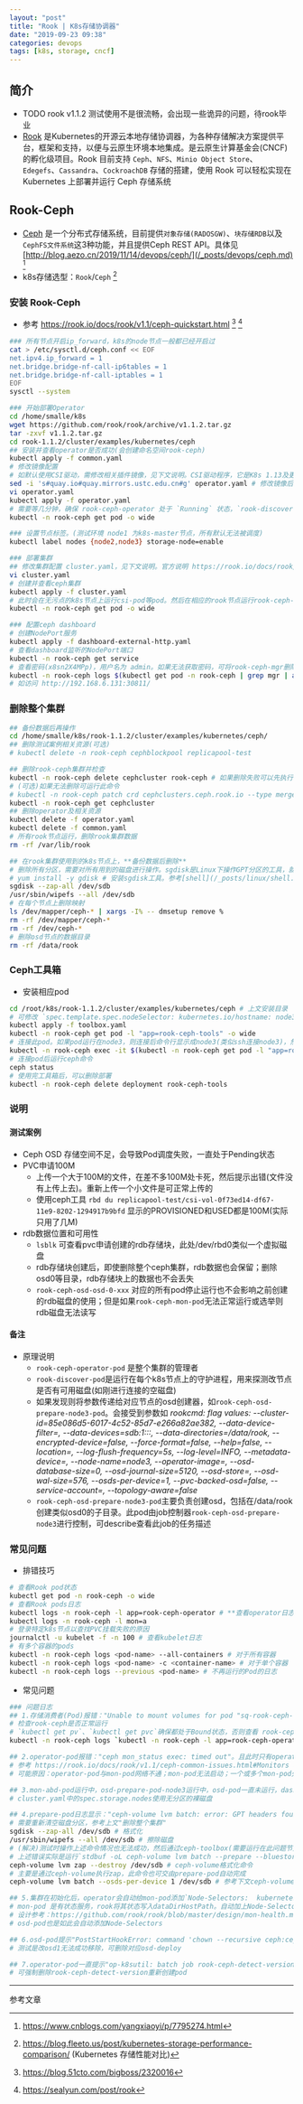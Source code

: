 ```yaml
---
layout: "post"
title: "Rook | K8s存储协调器"
date: "2019-09-23 09:38"
categories: devops
tags: [k8s, storage, cncf]
--- 
```


## 简介

- TODO rook v1.1.2 测试使用不是很流畅，会出现一些诡异的问题，待rook毕业
- [Rook](https://rook.io) 是Kubernetes的开源云本地存储协调器，为各种存储解决方案提供平台，框架和支持，以便与云原生环境本地集成。是云原生计算基金会(CNCF)的孵化级项目。Rook 目前支持 `Ceph`、`NFS`、`Minio Object Store`、`Edegefs`、`Cassandra`、`CockroachDB` 存储的搭建，使用 Rook 可以轻松实现在 Kubernetes 上部署并运行 Ceph 存储系统

## Rook-Ceph

- [Ceph](https://ceph.com/) 是一个分布式存储系统，目前提供`对象存储(RADOSGW)`、`块存储RDB`以及`CephFS文件系统`这3种功能，并且提供Ceph REST API。具体见[http://blog.aezo.cn/2019/11/14/devops/ceph/](/_posts/devops/ceph.md) [^1]
- k8s存储选型：`Rook`/`Ceph` [^2]

### 安装 Rook-Ceph

- 参考 https://rook.io/docs/rook/v1.1/ceph-quickstart.html [^3] [^4]

```bash
### 所有节点开启ip_forward，k8s的node节点一般都已经开启过
cat > /etc/sysctl.d/ceph.conf << EOF
net.ipv4.ip_forward = 1
net.bridge.bridge-nf-call-ip6tables = 1
net.bridge.bridge-nf-call-iptables = 1
EOF
sysctl --system

### 开始部署Operator
cd /home/smalle/k8s
wget https://github.com/rook/rook/archive/v1.1.2.tar.gz
tar -zxvf v1.1.2.tar.gz
cd rook-1.1.2/cluster/examples/kubernetes/ceph
## 安装并查看operator是否成功(会创建命名空间rook-ceph)
kubectl apply -f common.yaml
# 修改镜像配置
# 如默认使用CSI驱动，需修改相关插件镜像，见下文说明。CSI驱动程序，它是K8s 1.13及更高版本以后的首选驱动程序，较早的Flex驱动默认是关闭的
sed -i 's#quay.io#quay.mirrors.ustc.edu.cn#g' operator.yaml # 修改镜像后，启用此镜像
vi operator.yaml
kubectl apply -f operator.yaml
# 需要等几分钟，确保 rook-ceph-operator 处于 `Running` 状态，`rook-discover` 会在无污点(k8s-master有污点)的所有节点上运行。`rook-ceph-agent` 在Flex模式才会产生(默认是CSI模式)
kubectl -n rook-ceph get pod -o wide

### 设置节点标签。(测试环境 node1 为k8s-master节点，所有默认无法被调度)
kubectl label nodes {node2,node3} storage-node=enable

### 部署集群
## 修改集群配置 cluster.yaml，见下文说明。官方说明 https://rook.io/docs/rook/v1.1/ceph-cluster-crd.html
vi cluster.yaml
# 创建并查看ceph集群
kubectl apply -f cluster.yaml
# 此时会在无污点的k8s节点上运行csi-pod等pod。然后在相应的rook节点运行rook-ceph-mgr(需要mon选举成功，mgr才会正常运行)、rook-ceph-mon(生成的mon-pod会自动加上Node-Selectors=当前运行节点)、rook-ceph-osd-prepare(进行osd分区等)、rook-ceph-osd对应的pod(也会自动加上Node-Selectors=当前运行节点)。如：rook-ceph-osd-0-5c45f86b4f-nhwzt 则对应 osd0 所在pod(此pod所在节点即为osd0所在节点)
kubectl -n rook-ceph get pod -o wide

### 配置ceph dashboard
# 创建NodePort服务
kubectl apply -f dashboard-external-http.yaml
# 查看dashboard监听的NodePort端口
kubectl -n rook-ceph get service
# 查看密码(x8sn2X4MPp)，用户名为 admin。如果无法获取密码，可将rook-ceph-mgr删除后重试(或者mgr报错了)
kubectl -n rook-ceph logs $(kubectl get pod -n rook-ceph | grep mgr | awk '{print $1}') | grep password
# 如访问 http://192.168.6.131:30811/
```


### 删除整个集群

```bash
## 备份数据后再操作
cd /home/smalle/k8s/rook-1.1.2/cluster/examples/kubernetes/ceph/
## 删除测试案例相关资源(可选)
# kubectl delete -n rook-ceph cephblockpool replicapool-test

## 删除rook-ceph集群并检查
kubectl -n rook-ceph delete cephcluster rook-ceph # 如果删除失败可以先执行下述命令
# (可选)如果无法删除可运行此命令
# kubectl -n rook-ceph patch crd cephclusters.ceph.rook.io --type merge -p '{"metadata":{"finalizers": [null]}}'
kubectl -n rook-ceph get cephcluster
## 删除operator及相关资源
kubectl delete -f operator.yaml
kubectl delete -f common.yaml
# 所有rook节点运行，删除rook集群数据
rm -rf /var/lib/rook

## 在rook集群使用到的k8s节点上，**备份数据后删除**
# 删除所有分区，需要对所有用到的磁盘进行操作。sgdisk是Linux下操作GPT分区的工具，就像fdisk是操作MBR分区的工具
# yum install -y gdisk # 安装sgdisk工具。参考[shell](/_posts/linux/shell.md#linux命令)
sgdisk --zap-all /dev/sdb
/usr/sbin/wipefs --all /dev/sdb
# 在每个节点上删除映射
ls /dev/mapper/ceph-* | xargs -I% -- dmsetup remove %
rm -rf /dev/mapper/ceph-*
rm -rf /dev/ceph-*
# 删除osd节点的数据目录
rm -rf /data/rook
```

### Ceph工具箱

- 安装相应pod

```bash
cd /root/k8s/rook-1.1.2/cluster/examples/kubernetes/ceph # 上文安装目录
# 可修改 `spec.template.spec.nodeSelector: kubernetes.io/hostname: node3` 让此pod运行在某个节点上(此工具部署在哪个节点就只能操作哪个节点)
kubectl apply -f toolbox.yaml
kubectl -n rook-ceph get pod -l "app=rook-ceph-tools" -o wide
# 连接此pod。如果pod运行在node3，则连接后命令行显示成node3(类似ssh连接node3)，然后运行ceph相关命令(不能直接在node3上运行)
kubectl -n rook-ceph exec -it $(kubectl -n rook-ceph get pod -l "app=rook-ceph-tools" -o jsonpath='{.items[0].metadata.name}') bash
# 连接pod后运行ceph命令
ceph status
# 使用完工具箱后，可以删除部署
kubectl -n rook-ceph delete deployment rook-ceph-tools
```

### 说明

#### 测试案例

- Ceph OSD 存储空间不足，会导致Pod调度失败，一直处于Pending状态
- PVC申请100M
    - 上传一个大于100M的文件，在差不多100M处卡死，然后提示出错(文件没有上传上去)。重新上传一个小文件是可正常上传的
    - 使用ceph工具 `rbd du replicapool-test/csi-vol-0f73ed14-df67-11e9-8202-1294917b9bfd` 显示的PROVISIONED和USED都是100M(实际只用了几M)
- rdb数据位置和可用性
    - `lsblk` 可查看pvc申请创建的rdb存储块，此处/dev/rbd0类似一个虚拟磁盘
    - rdb存储块创建后，即使删除整个ceph集群，rdb数据也会保留；删除osd0等目录，rdb存储块上的数据也不会丢失
    - `rook-ceph-osd-osd-0-xxx` 对应的所有pod停止运行也不会影响之前创建的rdb磁盘的使用；但是如果`rook-ceph-mon-pod`无法正常运行或选举则rdb磁盘无法读写

#### 备注

- 原理说明
    - `rook-ceph-operator-pod` 是整个集群的管理者
    - `rook-discover-pod`是运行在每个k8s节点上的守护进程，用来探测改节点是否有可用磁盘(如刚进行连接的空磁盘)
    - 如果发现则将参数传递给对应节点的osd创建器，如`rook-ceph-osd-prepare-node3-pod`。会接受到参数如 <i>rookcmd: flag values: --cluster-id=85e086d5-6017-4c52-85d7-e266a82ae382, --data-device-filter=, --data-devices=sdb:1:::, --data-directories=/data/rook, --encrypted-device=false, --force-format=false, --help=false, --location=, --log-flush-frequency=5s, --log-level=INFO, --metadata-device=, --node-name=node3, --operator-image=, --osd-database-size=0, --osd-journal-size=5120, --osd-store=, --osd-wal-size=576, --osds-per-device=1, --pvc-backed-osd=false, --service-account=, --topology-aware=false</i>
    - `rook-ceph-osd-prepare-node3-pod`主要负责创建osd，包括在/data/rook创建类似osd0的子目录。此pod由job控制器`rook-ceph-osd-prepare-node3`进行控制，可describe查看此job的任务描述

### 常见问题

- 排错技巧

```bash
# 查看Rook pod状态
kubectl get pod -n rook-ceph -o wide
# 查看Rook pods日志
kubectl logs -n rook-ceph -l app=rook-ceph-operator # **查看operator日志**：operator会负责连接mon服务，只有mon选举成功，才会启动osd服务
kubectl logs -n rook-ceph -l mon=a
# 登录特定k8s节点以查找PVC挂载失败的原因
journalctl -u kubelet -f -n 100 # 查看kubelet日志
# 有多个容器的pods
kubectl -n rook-ceph logs <pod-name> --all-containers # 对于所有容器
kubectl -n rook-ceph logs <pod-name> -c <container-name> # 对于单个容器
kubectl -n rook-ceph logs --previous <pod-name> # 不再运行的Pod的日志
```
- 常见问题

```bash
### 问题日志 
## 1.存储消费者(Pod)报错："Unable to mount volumes for pod "sq-rook-ceph-ftp_default(829ca564-9f3b-4017-8eb2-feac02c0fbe1)": timeout expired waiting for volumes to attach or mount for pod "default"/"sq-rook-ceph-ftp". list of unmounted volumes=[ftp-data]. list of unattached volumes=[ftp-data default-token-bmlnx]"
# 检查rook-ceph是否正常运行
# `kubectl get pv`、`kubectl get pvc`确保都处于Bound状态，否则查看 rook-ceph-operator 日志
kubectl -n rook-ceph logs `kubectl -n rook-ceph -l app=rook-ceph-operator get pods -o jsonpath='{.items[*].metadata.name}'`

## 2.operator-pod报错："ceph mon_status exec: timed out"。且此时只有operator-pod运行，osd-pod未运行，且只有一个mon-a-pod处于运行状态，dashboard也无法访问
# 参考 https://rook.io/docs/rook/v1.1/ceph-common-issues.html#Monitors are the only pods running
# 可能原因：operator-pod与mon-pod网络不通；mon-pod无法启动；一个或多个mon-pod处于运行状态，但无法选举成功

## 3.mon-abd-pod运行中，osd-prepare-pod-node3运行中，osd-pod一直未运行，dashboard可以访问。查看osd-prepare-pod日志显示cephosd: skipping device sda that is in use (not by rook). fs: , ownPartitions: false；cephosd: no more devices to configure。且此之前node3处于rook集群中，被rook进行了分区和挂载
# cluster.yaml中的spec.storage.nodes使用无分区的裸磁盘

## 4.prepare-pod日志显示："ceph-volume lvm batch: error: GPT headers found, they must be removed on: /dev/sdb"。且osd-pod也不会创建，prepare-pod一直处于CrashLoopBackOff状态，之后被k8s清除，大概要等15min才会重新创建
# 需要重新清空磁盘分区，参考上文"删除整个集群"
sgdisk --zap-all /dev/sdb # 格式化
/usr/sbin/wipefs --all /dev/sdb # 擦除磁盘
# (解决)测试时操作上述命令情况也无法成功，然后通过ceph-toolbox(需要运行在此问题节点上)手动运行命令分区后，osd-pod成功创建。参考：https://forum.proxmox.com/threads/recommended-way-of-creating-multiple-osds-per-nvme-disk.52252/
# 上述错误实际是运行`stdbuf -oL ceph-volume lvm batch --prepare --bluestore --yes --osds-per-device 1 /dev/sdb --report`此命令导致的
ceph-volume lvm zap --destroy /dev/sdb # ceph-volume格式化命令
# 主要是通过ceph-volume执行zap，此命令也可交由prepare-pod自动完成
ceph-volume lvm batch --osds-per-device 1 /dev/sdb # 参考下文ceph-volume部分，batch表示基于已有的OSDs进行修改

## 5.集群在初始化后，operator会自动给mon-pod添加`Node-Selectors:  kubernetes.io/hostname=xxx`
# mon-pod 是有状态服务，rook将其状态写入dataDirHostPath。自动加上Node-Selectors以备重新创建mon也在改机器上，从而可以获取之前mon的配置数据
# 设计参考：https://github.com/rook/rook/blob/master/design/mon-health.md
# osd-pod也是如此会自动添加Node-Selectors

## 6.osd-pod提示"PostStartHookError: command 'chown --recursive ceph:ceph /var/log/ceph /home/data/osd1' exited with 126"
# 测试是改osd1无法成功移除，可删除对应osd-deploy

## 7.operator-pod一直提示"op-k8sutil: batch job rook-ceph-detect-version still exists"
# 可强制删除rook-ceph-detect-version重新创建pod
```




---

参考文章

[^1]: https://www.cnblogs.com/yangxiaoyi/p/7795274.html
[^2]: https://blog.fleeto.us/post/kubernetes-storage-performance-comparison/ (Kubernetes 存储性能对比)
[^3]: https://blog.51cto.com/bigboss/2320016
[^4]: https://sealyun.com/post/rook

